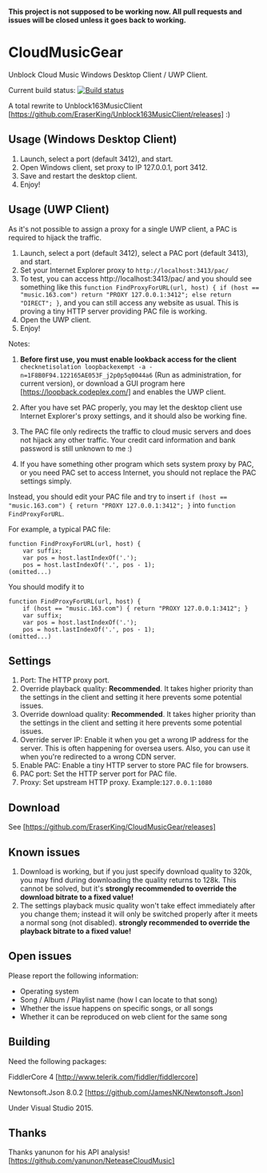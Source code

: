 **This project is not supposed to be working now. All pull requests and issues will be closed unless it goes back to working.**

# CloudMusicGear

Unblock Cloud Music Windows Desktop Client / UWP Client.

Current build status: [![Build status](https://ci.appveyor.com/api/projects/status/i33kph8k1bj5r912?svg=true)](https://ci.appveyor.com/project/EraserKing/cloudmusicgear)

A total rewrite to Unblock163MusicClient [https://github.com/EraserKing/Unblock163MusicClient/releases] :)

## Usage (Windows Desktop Client)

1. Launch, select a port (default 3412), and start.
2. Open Windows client, set proxy to IP 127.0.0.1, port 3412.
3. Save and restart the desktop client.
4. Enjoy!

## Usage (UWP Client)

As it's not possible to assign a proxy for a single UWP client, a PAC is required to hijack the traffic.

1. Launch, select a port (default 3412), select a PAC port (default 3413), and start.
2. Set your Internet Explorer proxy to `http://localhost:3413/pac/`
3. To test, you can access http://localhost:3413/pac/ and you should see something like this `function FindProxyForURL(url, host) { if (host == "music.163.com") return "PROXY 127.0.0.1:3412"; else return "DIRECT"; }`, and you can still access any website as usual. This is proving a tiny HTTP server providing PAC file is working.
4. Open the UWP client.
5. Enjoy!

Notes:

1. **Before first use, you must enable lookback access for the client** 
`checknetisolation loopbackexempt -a -n=1F8B0F94.122165AE053F_j2p0p5q0044a6` (Run as administration, for current version), or download a GUI program here [https://loopback.codeplex.com/] and enables the UWP client.

2. After you have set PAC properly, you may let the desktop client use Internet Explorer's proxy settings, and it should also be working fine.

3. The PAC file only redirects the traffic to cloud music servers and does not hijack any other traffic. Your credit card information and bank password is still unknown to me :)

4. If you have something other program which sets system proxy by PAC, or you need PAC set to access Internet, you should not replace the PAC settings simply.

Instead, you should edit your PAC file and try to insert `if (host == "music.163.com") { return "PROXY 127.0.0.1:3412"; }` into `function FindProxyForURL`.

For example, a typical PAC file:
```
function FindProxyForURL(url, host) {
    var suffix;
    var pos = host.lastIndexOf('.');
    pos = host.lastIndexOf('.', pos - 1);
(omitted...)
```

You should modify it to 
```
function FindProxyForURL(url, host) {
    if (host == "music.163.com") { return "PROXY 127.0.0.1:3412"; }
    var suffix;
    var pos = host.lastIndexOf('.');
    pos = host.lastIndexOf('.', pos - 1);
(omitted...)
```



## Settings

1. Port: The HTTP proxy port.
2. Override playback quality: **Recommended**. It takes higher priority than the settings in the client and setting it here prevents some potential issues.
3. Override download quality: **Recommended**. It takes higher priority than the settings in the client and setting it here prevents some potential issues.
4. Override server IP: Enable it when you get a wrong IP address for the server. This is often happening for oversea users. Also, you can use it when you're redirected to a wrong CDN server.
6. Enable PAC: Enable a tiny HTTP server to store PAC file for browsers.
7. PAC port: Set the HTTP server port for PAC file.
8. Proxy: Set upstream HTTP proxy. Example:`127.0.0.1:1080`

## Download

See [https://github.com/EraserKing/CloudMusicGear/releases]

## Known issues

1. Download is working, but if you just specify download quality to 320k, you may find during downloading the quality returns to 128k. This cannot be solved, but it's **strongly recommended to override the download bitrate to a fixed value!**
2. The settings playback music quality won't take effect immediately after you change them; instead it will only be switched properly after it meets a normal song (not disabled). **strongly recommended to override the playback bitrate to a fixed value!**

## Open issues

Please report the following information:

* Operating system
* Song / Album / Playlist name (how I can locate to that song)
* Whether the issue happens on specific songs, or all songs
* Whether it can be reproduced on web client for the same song

## Building

Need the following packages:

FiddlerCore 4 [http://www.telerik.com/fiddler/fiddlercore]

Newtonsoft.Json 8.0.2 [https://github.com/JamesNK/Newtonsoft.Json]

Under Visual Studio 2015.

## Thanks

Thanks yanunon for his API analysis! [https://github.com/yanunon/NeteaseCloudMusic]